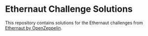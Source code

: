 # Ethernaut Challenge Solutions

This repository contains solutions for the Ethernaut challenges from [Ethernaut by OpenZeppelin](https://ethernaut.openzeppelin.com/).

